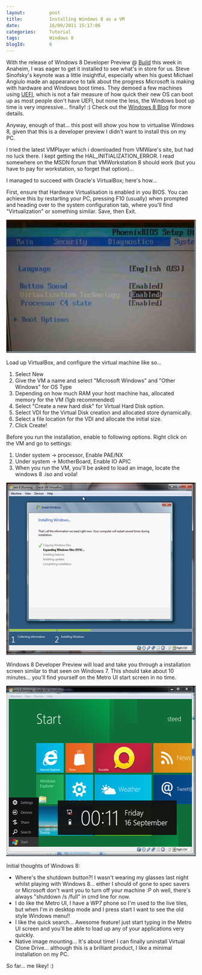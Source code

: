 ```yaml
---
layout:       	post
title:        	Installing Windows 8 as a VM
date:         	16/09/2011 15:17:06
categories:   	Tutorial
tags:			Windows 8
blogId:         6
---
```


<p>With the release of Windows 8 Developer Preview @ <a href="http://www.buildwindows.com/" target="_blank">Build</a> this week in Anaheim, I was eager to get it installed to see what's in store for us. Steve Sinofsky's keynote was a little insightful, especially when his guest Michael Angiulo made an appearance to talk about the progress Microsoft is making with hardware and Windows boot times. They demoed a few machines using <a href="http://en.wikipedia.org/wiki/Unified_Extensible_Firmware_Interface" target="_blank">UEFI</a>, which is not a fair measure of how quick their new OS can boot up as most people don't have UEFI, but none the less, the Windows boot up time is very impressive... finally! :) Check out the <a href="http://blogs.msdn.com/b/b8/" target="_blank">Windows 8 Blog</a> for more details.</p><!--more--><p>Anyway, enough of that... this post will show you how to virtualise Windows 8, given that this is a developer preview I didn't want to install this on my PC.</p>  <p>I tried the latest VMPlayer which i downloaded from VMWare's site, but had no luck there. I kept getting the HAL_INITIALIZATION_ERROR. I read somewhere on the MSDN forum that VMWorkstation 8 should work (but you have to pay for workstation, so forget that option)...</p>  <p>I managed to succeed with Oracle's VirtualBox; here's how...</p>  <p>First, ensure that Hardware Virtualisation is enabled in you BIOS. You can achieve this by restarting your PC, pressing F10 (usually) when prompted and heading over to the system configuration tab, where you'll find &quot;Virtualization&quot; or something similar. Save, then Exit.</p>  <p><a href="/assets/content/121_image.jpg"><img style="background-image:none;border-bottom:0;border-left:0;padding-left:0;padding-right:0;display:inline;border-top:0;border-right:0;padding-top:0;" title="image" border="0" alt="image" src="/assets/content/122_image_thumb.jpg" width="551" height="354" /></a></p>  <p>Load up VirtualBox, and configure the virtual machine like so...</p>  <ol>   <li>Select New</li>    <li>Give the VM a name and select "Microsoft Windows" and "Other Windows" for OS Type</li>    <li>Depending on how much RAM your host machine has, allocated memory for the VM (1gb recommended)</li>    <li>Select "Create a new hard disk" for Virtual Hard Disk option.</li>    <li>Select VDI for the Virtual Disk creation and allocated store dynamically.</li>    <li>Select a file location for the VDI and allocate the initial size.</li>    <li>Click Create!</li> </ol>  <p>Before you run the installation, enable to following options. Right click on the VM and go to settings:</p>  <ol>   <li>Under system -&gt; processor, Enable PAE/NX</li>    <li>Under system -&gt; MotherBoard, Enable IO APIC</li>    <li>When you run the VM, you'll be asked to load an image, locate the windows 8 .iso and voila!</li> </ol>  <p><a href="/assets/content/123_Windows-8-Installation.png"><img style="background-image:none;border-bottom:0;border-left:0;padding-left:0;padding-right:0;display:inline;border-top:0;border-right:0;padding-top:0;" title="Windows 8 Installation" border="0" alt="Windows 8 Installation" src="/assets/content/124_Windows-8-Installation_thumb.png" width="546" height="458" /></a></p>  <p>Windows 8 Developer Preview will load and take you through a installation screen similar to that seen on Windows 7. This should take about 10 minutes... you'll find yourself on the Metro UI start screen in no time.</p>  <p><a href="/assets/content/125_Windows-8.png"><img style="background-image:none;border-bottom:0;border-left:0;padding-left:0;padding-right:0;display:inline;border-top:0;border-right:0;padding-top:0;" title="Windows 8" border="0" alt="Windows 8" src="/assets/content/126_Windows-8_thumb.png" width="543" height="453" /></a></p>  <p>Initial thoughts of Windows 8:</p>  <ul>   <li>Where's the shutdown button?! I wasn't wearing my glasses last night whilst playing with Windows 8... either I should of gone to spec savers or Microsoft don't want you to turn off your machine :P oh well, there's always &quot;shutdown /s /full&quot; in cmd line for now.</li>    <li>I do like the Metro UI, I have a WP7 phone so I'm used to the live tiles, but when I'm in desktop mode and I press start I want to see the old style Windows menu!!</li>    <li>I like the quick search... Awesome feature! just start typing in the Metro UI screen and you'll be able to load up any of your applications very quickly.</li>    <li>Native image mounting... It's about time! I can finally uninstall Virtual Clone Drive... although this is a brilliant product, I like a minimal installation on my PC.</li> </ul>  <p>So far... me likey! :)</p>